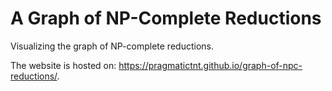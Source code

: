 # A Graph of NP-Complete Reductions
Visualizing the graph of NP-complete reductions.

The website is hosted on: https://pragmatictnt.github.io/graph-of-npc-reductions/.
